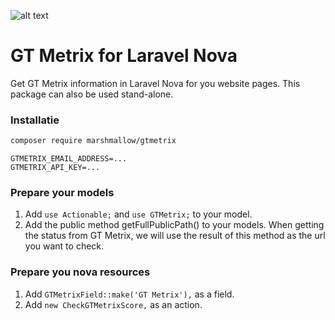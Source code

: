![alt text](https://cdn.marshmallow-office.com/media/images/logo/marshmallow.transparent.red.png "marshmallow.")

# GT Metrix for Laravel Nova
Get GT Metrix information in Laravel Nova for you website pages. This package can also be used stand-alone.

### Installatie
```bash
composer require marshmallow/gtmetrix
```

```env
GTMETRIX_EMAIL_ADDRESS=...
GTMETRIX_API_KEY=...
```

### Prepare your models
1. Add `use Actionable;` and `use GTMetrix;` to your model.
2. Add the public method getFullPublicPath() to your models. When getting the status from GT Metrix, we will use the result of this method as the url you want to check.

### Prepare you nova resources
1. Add `GTMetrixField::make('GT Metrix'),` as a field.
2. Add `new CheckGTMetrixScore,` as an action.
